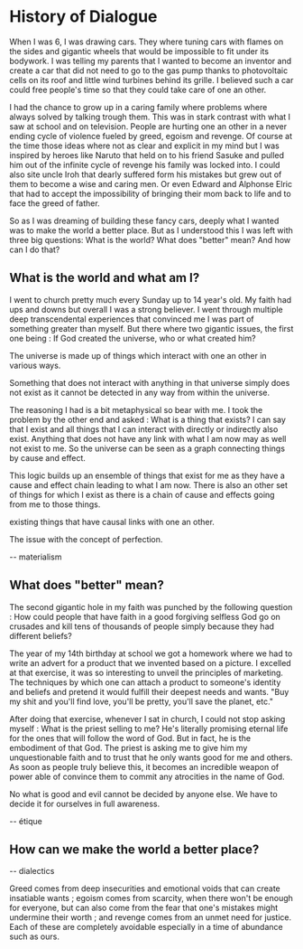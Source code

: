 # History of Dialogue

When I was 6, I was drawing cars. They where tuning cars with flames on the sides and gigantic wheels that would be impossible to fit under its bodywork. I was telling my parents that I wanted to become an inventor and create a car that did not need to go to the gas pump thanks to photovoltaic cells on its roof and little wind turbines behind its grille. I believed such a car could free people's time so that they could take care of one an other.

I had the chance to grow up in a caring family where problems where always solved by talking trough them. This was in stark contrast with what I saw at school and on television. People are hurting one an other in a never ending cycle of violence fueled by greed, egoism and revenge. Of course at the time those ideas where not as clear and explicit in my mind but I was inspired by heroes like Naruto that held on to his friend Sasuke and pulled him out of the infinite cycle of revenge his family was locked into. I could also site uncle Iroh that dearly suffered form his mistakes but grew out of them to become a wise and caring men. Or even Edward and Alphonse Elric that had to accept the impossibility of bringing their mom back to life and to face the greed of father.

So as I was dreaming of building these fancy cars, deeply what I wanted was to make the world a better place. But as I understood this I was left with three big questions: What is the world? What does "better" mean? And how can I do that?

## What is the world and what am I?

I went to church pretty much every Sunday up to 14 year's old. My faith had ups and downs but overall I was a strong believer. I went through multiple deep transcendental experiences that convinced me I was part of something greater than myself. But there where two gigantic issues, the first one being : If God created the universe, who or what created him?

The universe is made up of things which interact with one an other in various ways.

Something that does not interact with anything in that universe simply does not exist as it cannot be detected in any way from within the universe.

The reasoning I had is a bit metaphysical so bear with me. I took the problem by the other end and asked : What is a thing that exists? I can say that I exist and all things that I can interact with directly or indirectly also exist. Anything that does not have any link with what I am now may as well not exist to me. So the universe can be seen as a graph connecting things by cause and effect.

This logic builds up an ensemble of things that exist for me as they have a cause and effect chain leading to what I am now. There is also an other set of things for which I exist as there is a chain of cause and effects going from me to those things.

existing things that have causal links with one an other.

The issue with the concept of perfection.

-- materialism

## What does "better" mean?

The second gigantic hole in my faith was punched by the following question : How could people that have faith in a good forgiving selfless God go on crusades and kill tens of thousands of people simply because they had different beliefs?

The year of my 14th birthday at school we got a homework where we had to write an advert for a product that we invented based on a picture. I excelled at that exercise, it was so interesting to unveil the principles of marketing. The techniques by which one can attach a product to someone's identity and beliefs and pretend it would fulfill their deepest needs and wants. "Buy my shit and you'll find love, you'll be pretty, you'll save the planet, etc."

After doing that exercise, whenever I sat in church, I could not stop asking myself : What is the priest selling to me? He's literally promising eternal life for the ones that will follow the word of God. But in fact, he is the embodiment of that God. The priest is asking me to give him my unquestionable faith and to trust that he only wants good for me and others. As soon as people truly believe this, it becomes an incredible weapon of power able of convince them to commit any atrocities in the name of God.

No what is good and evil cannot be decided by anyone else. We have to decide it for ourselves in full awareness.

-- étique

## How can we make the world a better place?

-- dialectics


Greed comes from deep insecurities and emotional voids that can create insatiable wants ; egoism comes from scarcity, when there won't be enough for everyone, but can also come from the fear that one's mistakes might undermine their worth ; and revenge comes from an unmet need for justice. Each of these are completely avoidable especially in a time of abundance such as ours.
